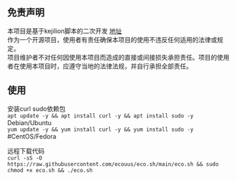 ## 免责声明
本项目是基于kejilion脚本的二次开发 [地址](https://github.com/kejilion/sh) <br>
作为一个开源项目，使用者有责任确保本项目的使用不违反任何适用的法律或规定。<br>
项目维护者不对任何因使用本项目而造成的直接或间接损失承担责任。项目的使用者在使用本项目时，应遵守当地的法律法规，并自行承担全部责任。<br>

## 使用
安装curl sudo依赖包<br>
`apt update -y && apt install curl -y && apt install sudo -y` Debian/Ubuntu<br>
`yum update -y && yum install curl -y && yum install sudo -y` #CentOS/Fedora<br>   

远程下载代码<br>
`curl -sS -O https://raw.githubusercontent.com/ecouus/eco.sh/main/eco.sh && sudo chmod +x eco.sh && ./eco.sh`
